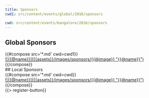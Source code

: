 ```yaml
---
title: Sponsors
cwd1: src/content/events/global/2016/sponsors

cwd: src/content/events/bangalore/2016/sponsors
---
```

## <i class="icon fa-heart"></i> Global Sponsors

<div class="row">
{{#compose src='*.md' cwd=cwd1}}
  <div class="4u">
  <a href="{{@url}}" class="sponsor-image">
    ![{{@name}}]({{assets}}/images/sponsors/{{@image}} "{{@name}}")
  </a>
  </div>
{{/compose}}
</div>
## <i class="icon fa-heart"></i> Local Sponsors

<div class="row">
{{#compose src='*.md' cwd=cwd}}
  <div class="4u">
  <a href="{{@url}}" class="sponsor-image">
    ![{{@name}}]({{assets}}/images/sponsors/{{@image}} "{{@name}}")
  </a>
  </div>
{{/compose}}
</div>
{{> register-button}}
